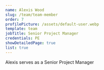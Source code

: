 ```yaml
---
name: Alexis Wood
slug: /team/team-member
order: 7
profilePicture: /assets/default-user.webp
template: team
jobTitle: Senior Project Manager
credentials: PE
showDetailedPage: true
list: true
---
```

Alexis serves as a Senior Project Manager